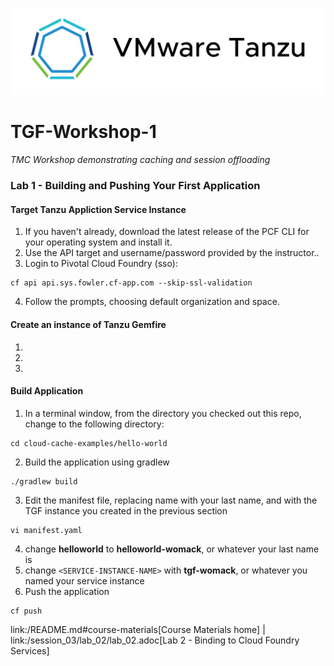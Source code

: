 ![VMware Tanzu Gemfire](/images/vmware-tanzu.png)
# TGF-Workshop-1
*TMC Workshop demonstrating caching and session offloading*

### Lab 1 - Building and Pushing Your First Application

#### Target Tanzu Appliction Service Instance
1. If you haven't already, download the latest release of the PCF CLI for your operating system and install it.
2. Use the API target and username/password provided by the instructor..
3. Login to Pivotal Cloud Foundry (sso):
```
cf api api.sys.fowler.cf-app.com --skip-ssl-validation
```
4. Follow the prompts, choosing default organization and space.

#### Create an instance of Tanzu Gemfire
1.
2.
3.

#### Build Application
1. In a terminal window, from the directory you checked out this repo, change to the following directory:
```
cd cloud-cache-examples/hello-world
```
2. Build the application using gradlew
```
./gradlew build
```
3. Edit the manifest file, replacing name with your last name, and <SERVICE-INSTANCE-NAME> with the TGF instance you created in the previous section
```
vi manifest.yaml
```
4. change **helloworld** to **helloworld-womack**, or whatever your last name is
5. change ``<SERVICE-INSTANCE-NAME>`` with **tgf-womack**, or whatever you named your service instance
6. Push the application
```
cf push
```


link:/README.md#course-materials[Course Materials home] | link:/session_03/lab_02/lab_02.adoc[Lab 2 - Binding to Cloud Foundry Services]
